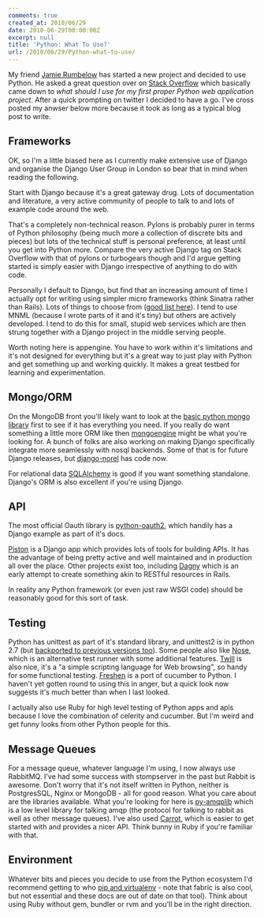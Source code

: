 ```yaml
---
comments: true
created_at: 2010/06/29
date: 2010-06-29T00:00:00Z
excerpt: null
title: 'Python: What To Use?'
url: /2010/06/29/Python-what-to-use/
---
```


My friend [Jamie Rumbelow](http://jamieonsoftware.com) has started a new project and decided to use Python. He asked a great question over on [Stack Overflow](http://stackoverflow.com/questions/3143115/architecting-from-scratch-in-python-what-to-use) which basically came down to *what should I use for my first proper Python web application project*. After a quick prompting on twitter I decided to have a go. I've cross posted my anwser below more because it took as long as a typical blog post to write.

Frameworks
----------

OK, so I'm a little biased here as I currently make extensive use of Django and organise the Django User Group in London so bear that in mind when reading the following.

Start with Django because it's a great gateway drug. Lots of documentation and literature, a very active community of people to talk to and lots of example code around the web.

That's a completely non-technical reason. Pylons is probably purer in terms of Python philosophy (being much more a collection of discrete bits and pieces) but lots of the technical stuff is personal preference, at least until you get into Python more. Compare the very active Django tag on Stack Overflow with that of pylons or turbogears though and I'd argue getting started is simply easier with Django irrespective of anything to do with code.

Personally I default to Django, but find that an increasing amount of time I actually opt for writing using simpler micro frameworks (think Sinatra rather than Rails). Lots of things to choose from ([good list here](http://fewagainstmany.com/blog/python-micro-frameworks-are-all-the-rage)). I tend to use MNML (because I wrote parts of it and it's tiny) but others are actively developed. I tend to do this for small, stupid web services which are then strung together with a Django project in the middle serving people.

Worth noting here is appengine. You have to work within it's limitations and it's not designed for everything but it's a great way to just play with Python and get something up and working quickly. It makes a great testbed for learning and experimentation.

Mongo/ORM
---------

On the MongoDB front you'll likely want to look at the [basic python mongo library](http://api.mongodb.org/python/) first to see if it has everything you need. If you really do want something a little more ORM like then [mongoengine](http://hmarr.com/mongoengine/) might be what you're looking for. A bunch of folks are also working on making Django specifically integrate more seamlessly with nosql backends. Some of that is for future Django releases, but [django-norel](http://www.allbuttonspressed.com/projects/django-nonrel) has code now.

For relational data [SQLAlchemy](http://www.sqlalchemy.org/) is good if you want something standalone. Django's ORM is also excellent if you're using Django.

API
---

The most official Oauth library is [python-oauth2](http://github.com/simplegeo/python-oauth2), which handily has a Django example as part of it's docs.

[Piston](http://bitbucket.org/jespern/django-piston/wiki/Home) is a Django app which provides lots of tools for building APIs. It has the advantage of being pretty active and well maintained and in production all over the place. Other projects exist too, including [Dagny](http://zacharyvoase.github.com/dagny/) which is an early attempt to create something akin to RESTful resources in Rails.

In reality any Python framework (or even just raw WSGI code) should be reasonably good for this sort of task.

Testing
-------

Python has unittest as part of it's standard library, and unittest2 is in python 2.7 (but [backported to previous versions too](http://pypi.python.org/pypi/unittest2/0.1.4)). Some people also like [Nose](http://code.google.com/p/python-nose/), which is an alternative test runner with some additional features. [Twill](http://twill.idyll.org/) is also nice, it's a "a simple scripting language for Web browsing", so handy for some functional testing. [Freshen](http://github.com/rlisagor/freshen) is a port of cucumber to Python. I haven't yet gotten round to using this in anger, but a quick look now suggests it's much better than when I last looked.

I actually also use Ruby for high level testing of Python apps and apis because I love the combination of celerity and cucumber. But I'm weird and get funny looks from other Python people for this.

Message Queues
--------------

For a message queue, whatever language I'm using, I now always use RabbitMQ. I've had some success with stompserver in the past but Rabbit is awesome. Don't worry that it's not itself written in Python, neither is PostgresSQL, Nginx or MongoDB - all for good reason. What you care about are the libraries available. What you're looking for here is [py-amqplib](http://barryp.org/software/py-amqplib/) which is a low level library for talking amqp (the protocol for talking to rabbit as well as other message queues). I've also used [Carrot](http://github.com/ask/carrot/), which is easier to get started with and provides a nicer API. Think bunny in Ruby if you're familiar with that.

Environment
-----------

Whatever bits and pieces you decide to use from the Python ecosystem I'd recommend getting to who [pip and virtualenv](http://clemesha.org/blog/2009/jul/05/modern-python-hacker-tools-virtualenv-fabric-pip/) - note that fabric is also cool, but not essential and these docs are out of date on that tool). Think about using Ruby without gem, bundler or rvm and you'll be in the right direction.
